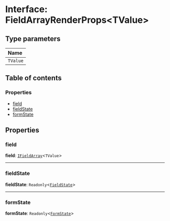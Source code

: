 # Interface: FieldArrayRenderProps\<TValue>

## Type parameters

| Name |
| :------ |
| `TValue` |

## Table of contents

### Properties

* [field](/auto-docs/form/interfaces/FieldArrayRenderProps.md#field)
* [fieldState](/auto-docs/form/interfaces/FieldArrayRenderProps.md#fieldstate)
* [formState](/auto-docs/form/interfaces/FieldArrayRenderProps.md#formstate)

## Properties

### field

**field**: [`IFieldArray`](/auto-docs/form/interfaces/IFieldArray.md)<`TValue`>

***

### fieldState

**fieldState**: `Readonly`<[`FieldState`](/auto-docs/form/interfaces/FieldState.md)>

***

### formState

**formState**: `Readonly`<[`FormState`](/auto-docs/form/interfaces/FormState.md)>
